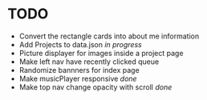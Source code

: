 # TODO 
- Convert the rectangle cards into about me information 
- Add Projects to data.json *in progress*
- Picture displayer for images inside a project page
- Make left nav have recently clicked queue 
- Randomize bannners for index page 
- Make musicPlayer responsive *done*
- Make top nav change opacity with scroll *done*
